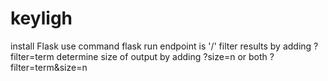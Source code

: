 # keyligh

install Flask
use command flask run 
endpoint is '/'
filter results by adding ?filter=term
determine size of output by adding ?size=n
or both ?filter=term&size=n
